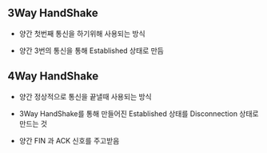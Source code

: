 ## 3Way HandShake

* 양간 첫번째 통신을 하기위해 사용되는 방식

* 양간 3번의 통신을 통해 Established 상태로 만듬

## 4Way HandShake

* 양간 정상적으로 통신을 끝낼때 사용되는 방식

* 3Way HandShake를 통해 만들어진 Established 상태를 Disconnection 상태로 만드는 것

* 양간 FIN 과 ACK 신호를 주고받음